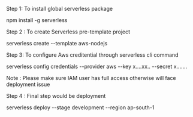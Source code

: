 Step 1: To install global serverless package 

 npm install -g serverless 

Step 2 : To create Serverless pre-template project 

  serverless create --template aws-nodejs 

Step 3: To configure Aws creditential through serverless cli command 

  serverless config credentials --provider aws --key x....xx.. --secret x.......

  Note : Please make sure IAM user has full access otherwise will face deployment issue

Step 4 : Final step would be deployment 

   serverless deploy --stage development --region ap-south-1